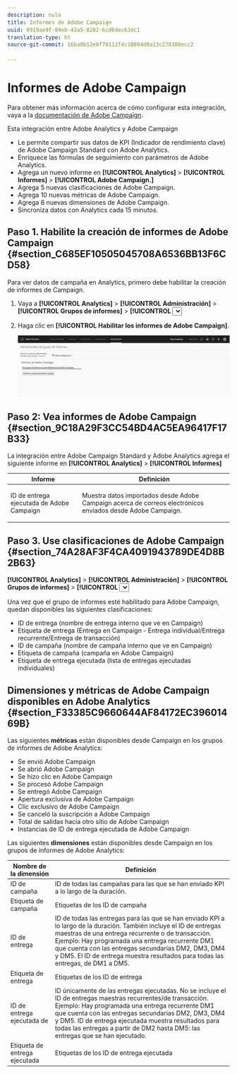 ```yaml
---
description: nulo
title: Informes de Adobe Campaign
uuid: 0919ae9f-84eb-43a5-8282-6cd6dec63dc1
translation-type: ht
source-git-commit: 16ba0b12e0f70112f4c10804d0a13c278388ecc2

---
```



# Informes de Adobe Campaign

Para obtener más información acerca de cómo configurar esta integración, vaya a la [documentación de Adobe Campaign](https://helpx.adobe.com/es/campaign/standard/integrating/using/about-campaign-analytics-integration.html).

Esta integración entre Adobe Analytics y Adobe Campaign

* Le permite compartir sus datos de KPI (Indicador de rendimiento clave) de Adobe Campaign Standard con Adobe Analytics.
* Enriquece las fórmulas de seguimiento con parámetros de Adobe Analytics.
* Agrega un nuevo informe en **[!UICONTROL Analytics]** > **[!UICONTROL Informes]** > **[!UICONTROL Adobe Campaign.]**
* Agrega 5 nuevas clasificaciones de Adobe Campaign.
* Agrega 10 nuevas métricas de Adobe Campaign.
* Agrega 6 nuevas dimensiones de Adobe Campaign.
* Sincroniza datos con Analytics cada 15 minutos.

## Paso 1. Habilite la creación de informes de Adobe Campaign {#section_C685EF10505045708A6536BB13F6CD58}

Para ver datos de campaña en Analytics, primero debe habilitar la creación de informes de Campaign.

1. Vaya a  **[!UICONTROL Analytics]** > **[!UICONTROL Administración]** > **[!UICONTROL Grupos de informes]** > **[!UICONTROL <select report suite>]** > **[!UICONTROL Editar configuración]** > **[!UICONTROL Adobe Campaign]** > **[!UICONTROL Informes de Adobe Campaign]** .
1. Haga clic en **[!UICONTROL Habilitar los informes de Adobe Campaign]**.

   ![](assets/enable-campaign.png)

## Paso 2: Vea informes de Adobe Campaign {#section_9C18A29F3CC54BD4AC5EA96417F17B33}

La integración entre Adobe Campaign Standard y Adobe Analytics agrega el siguiente informe en **[!UICONTROL Analytics]** > **[!UICONTROL Informes]**

<table id="table_3627F40DC90646A7B5E217A88B6FD630"> 
 <thead> 
  <tr> 
   <th colname="col1" class="entry"> Informe </th> 
   <th colname="col2" class="entry"> Definición </th> 
  </tr> 
 </thead>
 <tbody> 
  <tr> 
   <td colname="col1"> <p>ID de entrega ejecutada de Adobe Campaign </p> </td> 
   <td colname="col2"> <p>Muestra datos importados desde Adobe Campaign acerca de correos electrónicos enviados desde Adobe Campaign. </p> </td> 
  </tr> 
 </tbody> 
</table>

## Paso 3. Use clasificaciones de Adobe Campaign {#section_74A28AF3F4CA4091943789DE4D8B2B63}

**[!UICONTROL Analytics]** > **[!UICONTROL Administración]** > **[!UICONTROL Grupos de informes]** > **[!UICONTROL <select report suite>]** > **[!UICONTROL Editar configuración]** > **[!UICONTROL Adobe Campaign]** > **[!UICONTROL Clasificaciones de Adobe Campaign]**

Una vez que el grupo de informes esté habilitado para Adobe Campaign, quedan disponibles las siguientes clasificaciones:

* ID de entrega (nombre de entrega interno que ve en Campaign)
* Etiqueta de entrega (Entrega en Campaign - Entrega individual/Entrega recurrente/Entrega de transacción)
* ID de campaña (nombre de campaña interno que ve en Campaign)
* Etiqueta de campaña (campaña en Adobe Campaign)
* Etiqueta de entrega ejecutada (lista de entregas ejecutadas individuales)

## Dimensiones y métricas de Adobe Campaign disponibles en Adobe Analytics  {#section_F33385C9660644AF84172EC39601469B}

Las siguientes **métricas** están disponibles desde Campaign en los grupos de informes de Adobe Analytics:

* Se envió Adobe Campaign
* Se abrió Adobe Campaign
* Se hizo clic en Adobe Campaign
* Se procesó Adobe Campaign
* Se entregó Adobe Campaign
* Apertura exclusiva de Adobe Campaign
* Clic exclusivo de Adobe Campaign
* Se canceló la suscripción a Adobe Campaign
* Total de salidas hacia otro sitio de Adobe Campaign
* Instancias de ID de entrega ejecutada de Adobe Campaign

Las siguientes **dimensiones** están disponibles desde Campaign en los grupos de informes de Adobe Analytics:

| Nombre de la dimensión | Definición |
|--- |--- |
| ID de campaña | ID de todas las campañas para las que se han enviado KPI a lo largo de la duración. |
| Etiqueta de campaña | Etiquetas de los ID de campaña |
| ID de entrega | ID de todas las entregas para las que se han enviado KPI a lo largo de la duración. También incluye el ID de entregas maestras de una entrega recurrente o de transacción. Ejemplo: Hay programada una entrega recurrente DM1 que cuenta con las entregas secundarias DM2, DM3, DM4 y DM5.  El ID de entrega muestra resultados para todas las entregas, de DM1 a DM5. |
| Etiqueta de entrega | Etiquetas de los ID de entrega |
| ID de entrega ejecutada de | ID únicamente de las entregas ejecutadas. No se incluye el ID de entregas maestras recurrentes/de transacción. Ejemplo: Hay programada una entrega recurrente DM1 que cuenta con las entregas secundarias DM2, DM3, DM4 y DM5. ID de entrega ejecutada muestra resultados para todas las entregas a partir de DM2 hasta DM5: las entregas que se han ejecutado. |
| Etiqueta de entrega ejecutada | Etiquetas de los ID de entrega ejecutada |
